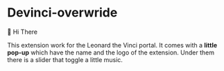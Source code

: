 # Devinci-overwride

:wave: Hi There

This extension work for the Leonard the Vinci portal. It comes with a **little pop-up** which have the name and the logo of the extension. Under them there is a slider that toggle a little music. 